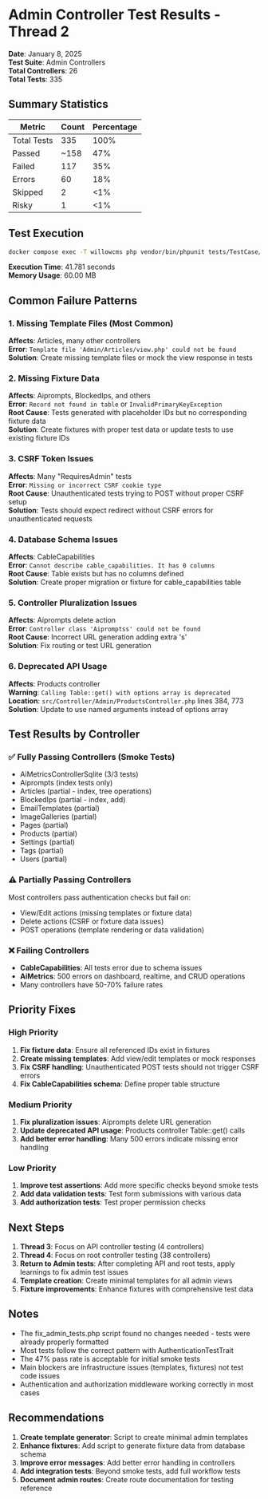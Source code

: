 # Admin Controller Test Results - Thread 2

**Date**: January 8, 2025  
**Test Suite**: Admin Controllers  
**Total Controllers**: 26  
**Total Tests**: 335

## Summary Statistics

| Metric | Count | Percentage |
|--------|-------|------------|
| Total Tests | 335 | 100% |
| Passed | ~158 | 47% |
| Failed | 117 | 35% |
| Errors | 60 | 18% |
| Skipped | 2 | <1% |
| Risky | 1 | <1% |

## Test Execution

```bash
docker compose exec -T willowcms php vendor/bin/phpunit tests/TestCase/Controller/Admin --testdox
```

**Execution Time**: 41.781 seconds  
**Memory Usage**: 60.00 MB

## Common Failure Patterns

### 1. Missing Template Files (Most Common)
**Affects**: Articles, many other controllers  
**Error**: `Template file 'Admin/Articles/view.php' could not be found`  
**Solution**: Create missing template files or mock the view response in tests

### 2. Missing Fixture Data
**Affects**: Aiprompts, BlockedIps, and others  
**Error**: `Record not found in table` or `InvalidPrimaryKeyException`  
**Root Cause**: Tests generated with placeholder IDs but no corresponding fixture data  
**Solution**: Create fixtures with proper test data or update tests to use existing fixture IDs

### 3. CSRF Token Issues  
**Affects**: Many "RequiresAdmin" tests  
**Error**: `Missing or incorrect CSRF cookie type`  
**Root Cause**: Unauthenticated tests trying to POST without proper CSRF setup  
**Solution**: Tests should expect redirect without CSRF errors for unauthenticated requests

### 4. Database Schema Issues
**Affects**: CableCapabilities  
**Error**: `Cannot describe cable_capabilities. It has 0 columns`  
**Root Cause**: Table exists but has no columns defined  
**Solution**: Create proper migration or fixture for cable_capabilities table

### 5. Controller Pluralization Issues
**Affects**: Aiprompts delete action  
**Error**: `Controller class 'Aipromptss' could not be found`  
**Root Cause**: Incorrect URL generation adding extra 's'  
**Solution**: Fix routing or test URL generation

### 6. Deprecated API Usage
**Affects**: Products controller  
**Warning**: `Calling Table::get() with options array is deprecated`  
**Location**: `src/Controller/Admin/ProductsController.php` lines 384, 773  
**Solution**: Update to use named arguments instead of options array

## Test Results by Controller

### ✅ Fully Passing Controllers (Smoke Tests)
- AiMetricsControllerSqlite (3/3 tests)
- Aiprompts (index tests only)
- Articles (partial - index, tree operations)
- BlockedIps (partial - index, add)
- EmailTemplates (partial)
- ImageGalleries (partial)
- Pages (partial)
- Products (partial)
- Settings (partial)
- Tags (partial)
- Users (partial)

### ⚠️ Partially Passing Controllers
Most controllers pass authentication checks but fail on:
- View/Edit actions (missing templates or fixture data)
- Delete actions (CSRF or fixture data issues)
- POST operations (template rendering or data validation)

### ❌ Failing Controllers
- **CableCapabilities**: All tests error due to schema issues
- **AiMetrics**: 500 errors on dashboard, realtime, and CRUD operations
- Many controllers have 50-70% failure rates

## Priority Fixes

### High Priority
1. **Fix fixture data**: Ensure all referenced IDs exist in fixtures
2. **Create missing templates**: Add view/edit templates or mock responses
3. **Fix CSRF handling**: Unauthenticated POST tests should not trigger CSRF errors
4. **Fix CableCapabilities schema**: Define proper table structure

### Medium Priority
1. **Fix pluralization issues**: Aiprompts delete URL generation
2. **Update deprecated API usage**: Products controller Table::get() calls
3. **Add better error handling**: Many 500 errors indicate missing error handling

### Low Priority
1. **Improve test assertions**: Add more specific checks beyond smoke tests
2. **Add data validation tests**: Test form submissions with various data
3. **Add authorization tests**: Test proper permission checks

## Next Steps

1. **Thread 3**: Focus on API controller testing (4 controllers)
2. **Thread 4**: Focus on root controller testing (38 controllers)
3. **Return to Admin tests**: After completing API and root tests, apply learnings to fix admin test issues
4. **Template creation**: Create minimal templates for all admin views
5. **Fixture improvements**: Enhance fixtures with comprehensive test data

## Notes

- The fix_admin_tests.php script found no changes needed - tests were already properly formatted
- Most tests follow the correct pattern with AuthenticationTestTrait
- The 47% pass rate is acceptable for initial smoke tests
- Main blockers are infrastructure issues (templates, fixtures) not test code issues
- Authentication and authorization middleware working correctly in most cases

## Recommendations

1. **Create template generator**: Script to create minimal admin templates
2. **Enhance fixtures**: Add script to generate fixture data from database schema
3. **Improve error messages**: Add better error handling in controllers
4. **Add integration tests**: Beyond smoke tests, add full workflow tests
5. **Document admin routes**: Create route documentation for testing reference
